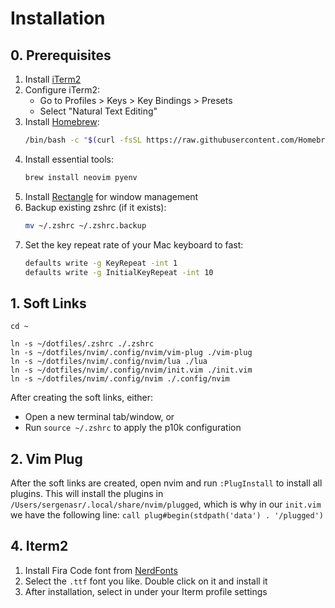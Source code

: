 # Installation

## 0. Prerequisites

1. Install [iTerm2](https://iterm2.com/)
2. Configure iTerm2:
   - Go to Profiles > Keys > Key Bindings > Presets
   - Select "Natural Text Editing"
3. Install [Homebrew](https://brew.sh/):
   ```bash
   /bin/bash -c "$(curl -fsSL https://raw.githubusercontent.com/Homebrew/install/HEAD/install.sh)"
   ```
4. Install essential tools:
   ```bash
   brew install neovim pyenv
   ```
5. Install [Rectangle](https://rectangleapp.com/) for window management
6. Backup existing zshrc (if it exists):
   ```bash
   mv ~/.zshrc ~/.zshrc.backup
   ```
7. Set the key repeat rate of your Mac keyboard to fast:
   ```bash
   defaults write -g KeyRepeat -int 1
   defaults write -g InitialKeyRepeat -int 10
   ```

## 1. Soft Links
```
cd ~

ln -s ~/dotfiles/.zshrc ./.zshrc
ln -s ~/dotfiles/nvim/.config/nvim/vim-plug ./vim-plug
ln -s ~/dotfiles/nvim/.config/nvim/lua ./lua
ln -s ~/dotfiles/nvim/.config/nvim/init.vim ./init.vim
ln -s ~/dotfiles/nvim/.config/nvim ./.config/nvim
```

After creating the soft links, either:
- Open a new terminal tab/window, or
- Run `source ~/.zshrc` to apply the p10k configuration

## 2. Vim Plug

After the soft links are created, open nvim and run `:PlugInstall` to install all plugins. This will install the plugins in `/Users/sergenasr/.local/share/nvim/plugged`, which is why in our `init.vim` we have the following line:
`call plug#begin(stdpath('data') . '/plugged')`

## 4. Iterm2

1. Install Fira Code font from [NerdFonts](https://www.nerdfonts.com/)
2. Select the `.ttf` font you like. Double click on it and install it
3. After installation, select in under your Iterm profile settings
